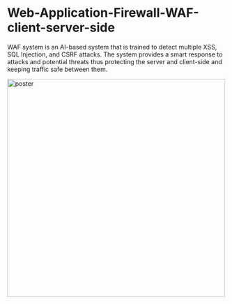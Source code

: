 # Web-Application-Firewall-WAF-client-server-side
WAF system is an AI-based system that is trained to detect multiple XSS, SQL Injection, and CSRF attacks. The system provides a smart response to attacks and potential threats thus protecting the server and client-side and keeping traffic safe between them.

<p float="center">
<img src="poster/poster.jpg" height="500" width="500" alt="poster"</img>
</p>
